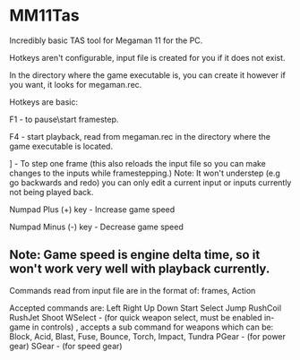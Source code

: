 # MM11Tas
Incredibly basic TAS tool for Megaman 11 for the PC.

Hotkeys aren't configurable, input file is created for you if it does not exist.

In the directory where the game executable is, you can create it however if you want, it looks for megaman.rec.

Hotkeys are basic:

F1 - to pause\start framestep.

F4 - start playback, read from megaman.rec in the directory where the game executable is located.

] - To step one frame (this also reloads the input file so you can make changes to the inputs while framestepping.)
Note: It won't understep (e.g go backwards and redo) you can only edit a current input or inputs currently not being
      played back.

Numpad Plus (+) key - Increase game speed

Numpad Minus (-) key - Decrease game speed

Note: Game speed is engine delta time, so it won't work very well with playback currently. 
--------------------------------------------------------

Commands read from input file are in the format of:
   frames, Action
   
Accepted commands are:
    Left
    Right
    Up
    Down
    Start
    Select
    Jump
    RushCoil
    RushJet
    Shoot
    WSelect -  (for quick weapon select, must be enabled in-game in controls) , 
            accepts a sub command for weapons which can be:
            Block, Acid, Blast, Fuse, Bounce, Torch, Impact, Tundra
    PGear - (for power gear)
    SGear - (for speed gear)






